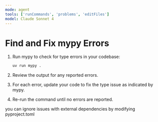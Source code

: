 ```yaml
---
mode: agent
tools: ['runCommands', 'problems', 'editFiles']
model: Claude Sonnet 4
---
```

# Find and Fix mypy Errors

1. Run mypy to check for type errors in your codebase:
   ```bash
   uv run mypy .
   ```

2. Review the output for any reported errors.

3. For each error, update your code to fix the type issue as indicated by mypy.

4. Re-run the command until no errors are reported.

you can ignore issues with external dependencies by modifying pyproject.toml

